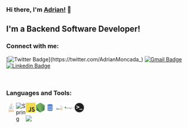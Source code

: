 ### Hi there, I'm [Adrian!][twitter] 👋

## I'm a Backend Software Developer!

### Connect with me:

[![Twitter Badge](https://img.shields.io/badge/-@AdrianMoncada_-000000?style=flat-square&labelColor=000000&logo=twitter&logoColor=white&link=https://twitter.com/AdrianMoncada_)](https://twitter.com/AdrianMoncada_) 
[![Gmail Badge](https://img.shields.io/badge/-adrian.ignaciomoncada@gmail.com-c14438?style=flat-square&logo=Gmail&logoColor=white&link=mailto:adrian.ignaciomoncada@gmail.com)](mailto:adrian.ignaciomoncada@gmail.com)
[![Linkedin Badge](https://img.shields.io/badge/-adrianignaciomoncada-blue?style=flat-square&logo=Linkedin&logoColor=white&link=https://www.linkedin.com/in/adrian-ignaciomoncada/)](https://www.linkedin.com/in/adrian-ignaciomoncada/)

<br />

### Languages and Tools:
<img align="left" alt="Java" width="26px" src="https://raw.githubusercontent.com/github/explore/5b3600551e122a3277c2c5368af2ad5725ffa9a1/topics/java/java.png" />
<img align="left" alt="Spring" width="26px" src="https://avatars.githubusercontent.com/u/317776?s=200&v=4" />

<img align="left" alt="JavaScript" width="26px" src="https://raw.githubusercontent.com/github/explore/80688e429a7d4ef2fca1e82350fe8e3517d3494d/topics/javascript/javascript.png" />
<!-- <img align="left" alt="GraphQL" width="26px" src="https://raw.githubusercontent.com/github/explore/80688e429a7d4ef2fca1e82350fe8e3517d3494d/topics/graphql/graphql.png" /> -->
<img align="left" alt="Node.js" width="26px" src="https://raw.githubusercontent.com/github/explore/80688e429a7d4ef2fca1e82350fe8e3517d3494d/topics/nodejs/nodejs.png" />
<img align="left" alt="SQL" width="26px" src="https://raw.githubusercontent.com/github/explore/80688e429a7d4ef2fca1e82350fe8e3517d3494d/topics/sql/sql.png" />
<img align="left" alt="MySQL" width="26px" src="https://raw.githubusercontent.com/github/explore/80688e429a7d4ef2fca1e82350fe8e3517d3494d/topics/mysql/mysql.png" />
<img align="left" alt="MongoDB" width="26px" src="https://raw.githubusercontent.com/github/explore/80688e429a7d4ef2fca1e82350fe8e3517d3494d/topics/mongodb/mongodb.png" />
<img align="left" alt="Terminal" width="26px" src="https://raw.githubusercontent.com/github/explore/80688e429a7d4ef2fca1e82350fe8e3517d3494d/topics/terminal/terminal.png" />
<br />
<br />


  <img src = "https://github-readme-stats.vercel.app/api/top-langs/?username=AdrianMoncada&layout=compact&theme=dark">



[twitter]: https://twitter.com/AdrianMoncada_
[youtube]: https://www.youtube.com/user/211nacho
[instagram]: https://instagram.com/AdrianMoncada_
[linkedin]: https://linkedin.com/in/adrian-ignaciomoncada
[Gmail]: mailto:adrian.ignaciomoncada@gmail.com
